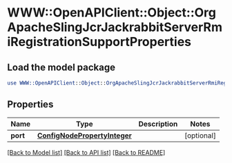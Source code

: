 # WWW::OpenAPIClient::Object::OrgApacheSlingJcrJackrabbitServerRmiRegistrationSupportProperties

## Load the model package
```perl
use WWW::OpenAPIClient::Object::OrgApacheSlingJcrJackrabbitServerRmiRegistrationSupportProperties;
```

## Properties
Name | Type | Description | Notes
------------ | ------------- | ------------- | -------------
**port** | [**ConfigNodePropertyInteger**](ConfigNodePropertyInteger.md) |  | [optional] 

[[Back to Model list]](../README.md#documentation-for-models) [[Back to API list]](../README.md#documentation-for-api-endpoints) [[Back to README]](../README.md)


